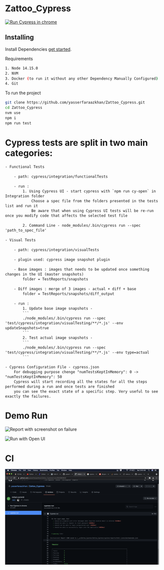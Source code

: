 # Zattoo_Cypress

[![Run Cypress in chrome](https://github.com/yasserfaraazkhan/Zattoo_Cypress/actions/workflows/main.yml/badge.svg?branch=main)](https://github.com/yasserfaraazkhan/Zattoo_Cypress/actions/workflows/main.yml)

## Installing

Install Dependencies [get started](https://docs.cypress.io/guides/getting-started/installing-cypress.html).

Requirements 

```bash
1. Node 14.15.0
2. NVM
3. Docker (to run it without any other Dependency Manually Configured)
4. Git
```

To run the project
```bash
git clone https://github.com/yasserfaraazkhan/Zattoo_Cypress.git
cd Zattoo_Cypress
nvm use
npm i
npm run test
```
# Cypress tests are split in two main categories:
    - Functional Tests

        - path: cypress/integration/functionalTests

        - run :
            1. Using Cypress UI - start cypress with `npm run cy-open` in Integration folder
                Choose a spec file from the folders presented in the tests list and run it
                Be aware that when using Cypress UI tests will be re-run once you modify code that affects the selected test file

            2. Command Line - node_modules/.bin/cypress run --spec 'path_to_spec_file'

    - Visual Tests

        - path: cypress/integration/visualTests

        - plugin used: cypress image snapshot plugin

        - Base images : images that needs to be updated once something changes in the UI (master snapshots)
            folder = TestReports/snapshots

        - Diff images : merge of 3 images - actual + diff + base
            folder = TestReports/snapshots/diff_output

        - run :
            1. Update base image snapshots -
            ```
            ./node_modules/.bin/cypress run --spec 'test/cypress/integration/visualTesting/**/*.js' --env updateSnapshots=true
            ```
            2. Test actual image snapshots - 
            ```
            ./node_modules/.bin/cypress run --spec 'test/cypress/integration/visualTesting/**/*.js' --env type=actual
            ```

    - Cypress Configuration File - cypress.json
        For debugging purpose chenge "numTestsKeptInMemory": 0 -> "numTestsKeptInMemory": 50
        Cypress will start recording all the states for all the steps performed during a run and once tests are finished
        you can see the exact state of a specific step. Very useful to see exactly the failures.

# Demo Run 
![Report with screenshot on failure](demo-with-Failure-screenshot-rep.gif)

![Run with Open UI](demo_with_UI_opened.gif)


# CI
![CI execution image](ci.png)
